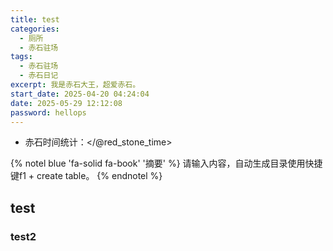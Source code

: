 ```yaml
---
title: test
categories:
  - 厕所
  - 赤石驻场
tags:
  - 赤石驻场
  - 赤石日记
excerpt: 我是赤石大王，超爱赤石。
start_date: 2025-04-20 04:24:04
date: 2025-05-29 12:12:08
password: hellops
---
```


- 赤石时间统计：</@red_stone_time>

{% notel blue 'fa-solid fa-book' '摘要' %}
请输入内容，自动生成目录使用快捷键f1 + create table。
{% endnotel %}

## test

### test2
